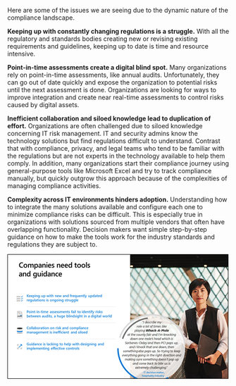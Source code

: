 Here are some of the issues we are seeing due to the dynamic nature of the compliance landscape.

**Keeping up with constantly changing regulations is a struggle.** With all the regulatory and standards bodies creating new or revising existing requirements and guidelines, keeping up to date is time and resource intensive.

**Point-in-time assessments create a digital blind spot.** Many organizations rely on point-in-time assessments, like annual audits. Unfortunately, they can go out of date quickly and expose the organization to potential risks until the next assessment is done. Organizations are looking for ways to improve integration and create near real-time assessments to control risks caused by digital assets.

**Inefficient collaboration and siloed knowledge lead to duplication of effort.** Organizations are often challenged due to siloed knowledge concerning IT risk management. IT and security admins know the technology solutions but find regulations difficult to understand. Contrast that with compliance, privacy, and legal teams who tend to be familiar with the regulations but are not experts in the technology available to help them comply. In addition, many organizations start their compliance journey using general-purpose tools like Microsoft Excel and try to track compliance manually, but quickly outgrow this approach because of the complexities of managing compliance activities.

**Complexity across IT environments hinders adoption.** Understanding how to integrate the many solutions available and configure each one to minimize compliance risks can be difficult. This is especially true in organizations with solutions sourced from multiple vendors that often have overlapping functionality. Decision makers want simple step-by-step guidance on how to make the tools work for the industry standards and regulations they are subject to.

[![Companies need tools and guidance](../media/companies-need-tools.png)](../media/companies-need-tools.png#lightbox)
